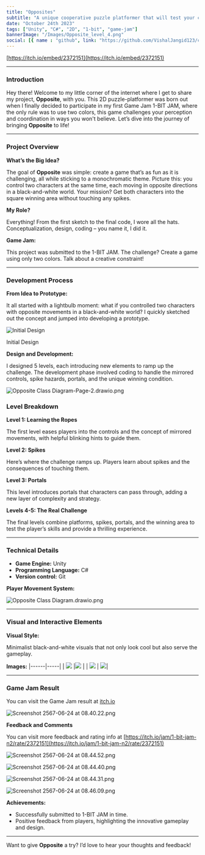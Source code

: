 ```yaml
---
title: "Opposites"
subtitle: "A unique cooperative puzzle platformer that will test your coordination"
date: "October 24th 2023"
tags: ["Unity", "C#", "2D", "1-bit", "game-jam"]
bannerImage: "/Images/Opposite_level_4.png"
social: [{ name : "github", link: "https://github.com/VishalJangid123/cube-coordination"}, ]
---
```


[https://itch.io/embed/2372151](https://itch.io/embed/2372151)

---

### Introduction

Hey there! Welcome to my little corner of the internet where I get to share my project, **Opposite**, with you. This 2D puzzle-platformer was born out when I finally decided to participate in my first Game Jam 1-BIT JAM, where the only rule was to use two colors, this game challenges your perception and coordination in ways you won't believe. Let’s dive into the journey of bringing **Opposite** to life!

---

### Project Overview

**What’s the Big Idea?**

The goal of **Opposite** was simple: create a game that’s as fun as it is challenging, all while sticking to a monochromatic theme. Picture this: you control two characters at the same time, each moving in opposite directions in a black-and-white world. Your mission? Get both characters into the square winning area without touching any spikes.

**My Role?**

Everything! From the first sketch to the final code, I wore all the hats. Conceptualization, design, coding – you name it, I did it.

**Game Jam:**

This project was submitted to the 1-BIT JAM. The challenge? Create a game using only two colors. Talk about a creative constraint!

---

### Development Process

**From Idea to Prototype:**

It all started with a lightbulb moment: what if you controlled two characters with opposite movements in a black-and-white world? I quickly sketched out the concept and jumped into developing a prototype.

![Initial Design](/portfolio/Images/Opposite_-_Inital_Design.png)

Initial Design

**Design and Development:**

I designed 5 levels, each introducing new elements to ramp up the challenge. The development phase involved coding to handle the mirrored controls, spike hazards, portals, and the unique winning condition. 

![Opposite Class Diagram-Page-2.drawio.png](/portfolio/Images/Opposite_Class_Diagram-Page-2.drawio.png)

### Level Breakdown

**Level 1: Learning the Ropes**

The first level eases players into the controls and the concept of mirrored movements, with helpful blinking hints to guide them.

**Level 2: Spikes**

Here’s where the challenge ramps up. Players learn about spikes and the consequences of touching them.

**Level 3: Portals**

This level introduces portals that characters can pass through, adding a new layer of complexity and strategy.

**Levels 4-5: The Real Challenge**

The final levels combine platforms, spikes, portals, and the winning area to test the player’s skills and provide a thrilling experience.

---

### Technical Details

- **Game Engine:** Unity
- **Programming Language:** C#
- **Version control:** Git

**Player Movement System:**

![Opposite Class Diagram.drawio.png](/portfolio/Images/Opposite_Class_Diagram.drawio.png)

---

### Visual and Interactive Elements

**Visual Style:**

Minimalist black-and-white visuals that not only look cool but also serve the gameplay.

**Images:**
|------|-----|
| <img  src="/portfolio/Images/Opposite_level_1.png"> |<img  src="/portfolio/Images/Opposite_level_2.png"> |
| <img  src="/portfolio/Images/Opposite_level_3.png"> | <img  src="/portfolio/Images/Opposite_level_4.png">|


---

### Game Jam Result

You can visit the Game Jam result at [itch.io](https://itch.io/jam/1-bit-jam-n2/results/gameplay?page=3)

![Screenshot 2567-06-24 at 08.40.22.png](/portfolio/Images/Screenshot_2567-06-24_at_08.40.22.png)

**Feedback and Comments**

You can visit more feedback and rating info at [https://itch.io/jam/1-bit-jam-n2/rate/2372151](https://itch.io/jam/1-bit-jam-n2/rate/2372151)

![Screenshot 2567-06-24 at 08.44.52.png](/portfolio/Images/Screenshot_2567-06-24_at_08.44.52.png)

![Screenshot 2567-06-24 at 08.44.40.png](/portfolio/Images/Screenshot_2567-06-24_at_08.44.40.png)

![Screenshot 2567-06-24 at 08.44.31.png](/portfolio/Images/Screenshot_2567-06-24_at_08.44.31.png)

![Screenshot 2567-06-24 at 08.46.09.png](/portfolio/Images/Screenshot_2567-06-24_at_08.46.09.png)

**Achievements:**

- Successfully submitted to 1-BIT JAM in time.
- Positive feedback from players, highlighting the innovative gameplay and design.

---

Want to give **Opposite** a try?  I’d love to hear your thoughts and feedback!